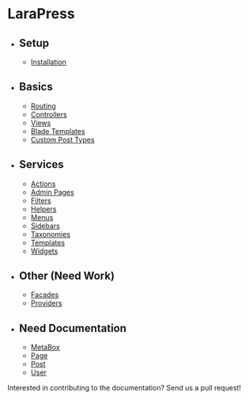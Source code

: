 # LaraPress

- ## Setup
    - [Installation](/installation.md "Installation")

- ##  Basics
    - [Routing](http://laravel.com/docs/5.3/routing "Routing")
    - [Controllers](http://laravel.com/docs/5.3/controllers "Controller")
    - [Views](http://laravel.com/docs/5.3/views "Views")
    - [Blade Templates](http://laravel.com/docs/5.3/blade "Blade Templates")
    - [Custom Post Types](/custom-post-types.md "Custom Post Types")
        
- ## Services
    - [Actions](/actions.md "Actions")
    - [Admin Pages](/admin.md "Admin Pages")
    - [Filters](/filters.md "Filters")
    - [Helpers](/helpers.md "Helpers")
    - [Menus](/menus.md "Menus")
    - [Sidebars](/sidebars.md "Sidebars")
    - [Taxonomies](/taxonomies.md "Taxonomies")
    - [Templates](/templates.md "Templates")
    - [Widgets](/widgets.md "Widgets")
    
- ## Other (Need Work)
    - [Facades](/facades.md "Facades")
    - [Providers](/providers.md "Providers")

- ## Need Documentation
    - [MetaBox](/metabox.md "MetaBox")
    - [Page](/page.md "Page")
    - [Post](/post.md "Post")
    - [User](/user.md "User")

Interested in contributing to the documentation? Send us a pull request!